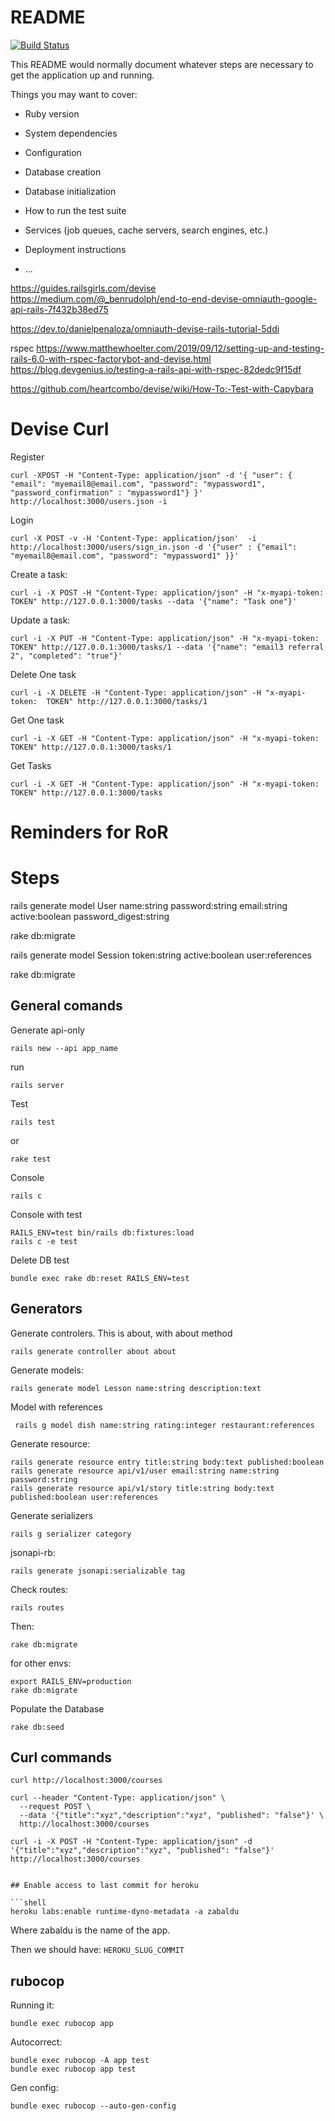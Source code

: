 # README

[![Build Status](https://travis-ci.com/pxai/rails-devise-omniauty-api.svg?branch=master)](https://travis-ci.com/pxai/rails-devise-omniauty-api)

This README would normally document whatever steps are necessary to get the
application up and running.

Things you may want to cover:

* Ruby version

* System dependencies

* Configuration

* Database creation

* Database initialization

* How to run the test suite

* Services (job queues, cache servers, search engines, etc.)

* Deployment instructions

* ...

https://guides.railsgirls.com/devise
https://medium.com/@_benrudolph/end-to-end-devise-omniauth-google-api-rails-7f432b38ed75

https://dev.to/danielpenaloza/omniauth-devise-rails-tutorial-5ddi

rspec
https://www.matthewhoelter.com/2019/09/12/setting-up-and-testing-rails-6.0-with-rspec-factorybot-and-devise.html
https://blog.devgenius.io/testing-a-rails-api-with-rspec-82dedc9f15df

https://github.com/heartcombo/devise/wiki/How-To:-Test-with-Capybara

# Devise Curl

Register

```shell
curl -XPOST -H "Content-Type: application/json" -d '{ "user": { "email": "myemail8@email.com", "password": "mypassword1", "password_confirmation" : "mypassword1"} }' http://localhost:3000/users.json -i
```

Login
```shell
curl -X POST -v -H 'Content-Type: application/json'  -i http://localhost:3000/users/sign_in.json -d '{"user" : {"email": "myemail8@email.com", "password": "mypassword1" }}'
```

Create a task:
```shell
curl -i -X POST -H "Content-Type: application/json" -H "x-myapi-token: TOKEN" http://127.0.0.1:3000/tasks --data '{"name": "Task one"}'
```

Update a task:
```shell
curl -i -X PUT -H "Content-Type: application/json" -H "x-myapi-token: TOKEN" http://127.0.0.1:3000/tasks/1 --data '{"name": "email3 referral 2", "completed": "true"}'
```

Delete One task
```shell
curl -i -X DELETE -H "Content-Type: application/json" -H "x-myapi-token:  TOKEN" http://127.0.0.1:3000/tasks/1
```

Get One task
```shell
curl -i -X GET -H "Content-Type: application/json" -H "x-myapi-token:  TOKEN" http://127.0.0.1:3000/tasks/1
```

Get Tasks
```shell
curl -i -X GET -H "Content-Type: application/json" -H "x-myapi-token: TOKEN" http://127.0.0.1:3000/tasks
```

# Reminders for RoR

# Steps

rails generate model User name:string password:string email:string active:boolean password_digest:string

rake db:migrate

rails generate model Session token:string active:boolean user:references

rake db:migrate

## General comands
Generate api-only
```shell
rails new --api app_name
```

run
```shell
rails server
```

Test
```shell
rails test
```
or
```shell
rake test
```

Console
```
rails c
```

Console with test
```
RAILS_ENV=test bin/rails db:fixtures:load
rails c -e test
```

Delete DB test
```
bundle exec rake db:reset RAILS_ENV=test
```

## Generators
Generate controlers. This is about, with about method
```shell
rails generate controller about about
```

Generate models:
```shell
rails generate model Lesson name:string description:text
```
Model with references
```
 rails g model dish name:string rating:integer restaurant:references
```

Generate resource:
```shell
rails generate resource entry title:string body:text published:boolean
rails generate resource api/v1/user email:string name:string password:string
rails generate resource api/v1/story title:string body:text published:boolean user:references
```

Generate serializers
```shell
rails g serializer category
```
jsonapi-rb:
```
rails generate jsonapi:serializable tag
```


Check routes:
```shell
rails routes
```

Then:
```shell
rake db:migrate
```
for other envs:
```shell
export RAILS_ENV=production
rake db:migrate
```

Populate the Database
```
rake db:seed
```

## Curl commands

```shell
curl http://localhost:3000/courses
```

```shell
curl --header "Content-Type: application/json" \
  --request POST \
  --data '{"title":"xyz","description":"xyz", "published": "false"}' \
  http://localhost:3000/courses
```

```shell
curl -i -X POST -H "Content-Type: application/json" -d  '{"title":"xyz","description":"xyz", "published": "false"}' http://localhost:3000/courses


## Enable access to last commit for heroku

```shell
heroku labs:enable runtime-dyno-metadata -a zabaldu
```
Where zabaldu is the name of the app.

Then we should have: `HEROKU_SLUG_COMMIT`

## rubocop

Running it:
```shell
bundle exec rubocop app
```
Autocorrect:

```shell
bundle exec rubocop -A app test
bundle exec rubocop app test
```

Gen config:
```shell
bundle exec rubocop --auto-gen-config
```





